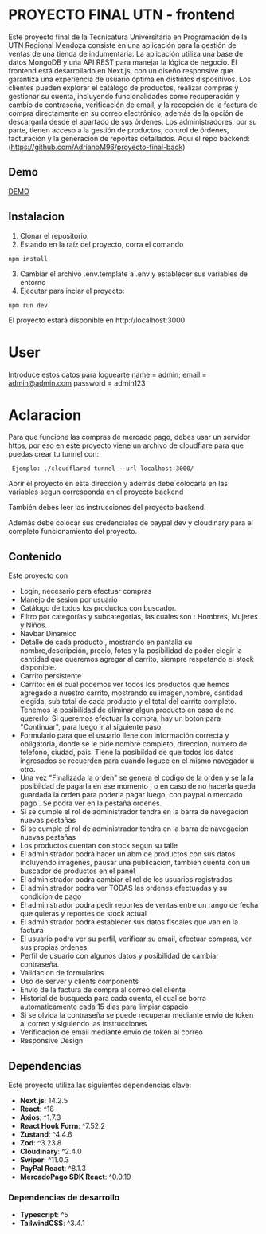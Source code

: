 # PROYECTO FINAL UTN - frontend
Este proyecto final de la Tecnicatura Universitaria en Programación de la UTN Regional Mendoza consiste en una aplicación para la gestión de ventas de una tienda
    de indumentaria. La aplicación utiliza una base de datos MongoDB y una API REST para manejar la lógica de negocio. El frontend está desarrollado en Next.js, 
    con un diseño responsive que garantiza una experiencia de usuario óptima en distintos dispositivos. Los clientes pueden explorar el catálogo de productos,
    realizar compras y gestionar su cuenta, incluyendo funcionalidades como recuperación y cambio de contraseña, verificación de email, y la recepción de la 
    factura de compra directamente en su correo electrónico, además de la opción de descargarla desde el apartado de sus órdenes. Los administradores, por su parte,
    tienen acceso a la gestión de productos,
    control de órdenes, facturación y la generación de reportes detallados.
Aqui el repo backend: (https://github.com/AdrianoM96/proyecto-final-back)

## Demo
 [DEMO](https://youtu.be/SGd5HuVg-Eo)


## Instalacion
1) Clonar el repositorio.
2) Estando en la raíz del proyecto, corra el comando
```
npm install
```
3) Cambiar el archivo .env.template a .env y establecer sus variables de entorno
4) Ejecutar para inciar el proyecto:
```
npm run dev
``` 
El proyecto estará disponible en http://localhost:3000

# User
Introduce estos datos para loguearte
    name = admin;
    email = admin@admin.com
    password = admin123

# Aclaracion
Para que funcione las compras de mercado pago, debes usar un servidor https, por eso en este proyecto viene un archivo de cloudflare para que puedas crear tu tunnel con:

```
 Ejemplo: ./cloudflared tunnel --url localhost:3000/
```

Abrir el proyecto en esta dirección y además debe colocarla en las variables segun corresponda en el proyecto backend

También debes leer las instrucciones del proyecto backend.

Además debe colocar sus credenciales de paypal dev y cloudinary para el completo funcionamiento del proyecto. 


## Contenido
Este proyecto con
* Login, necesario para efectuar compras
* Manejo de sesion por usuario
* Catálogo de todos los productos con buscador.
* Filtro por categorías y subcategorias, las cuales son : Hombres, Mujeres y Niños.
* Navbar Dinamico
* Detalle de cada producto , mostrando en pantalla su nombre,descripción, precio, fotos y la posibilidad de poder elegir la cantidad que queremos agregar al carrito, siempre respetando el stock disponible.
* Carrito persistente
* Carrito: en el cual podemos ver todos los productos que hemos agregado a nuestro carrito, mostrando su imagen,nombre, cantidad elegida, sub total de cada producto y el total del carrito completo. Tenemos la posibilidad de eliminar algun producto en caso de no quererlo. Si queremos efectuar la compra, hay un botón para "Continuar", para luego ir al siguiente paso.
* Formulario para que el usuario llene con información correcta y obligatoria, donde se le pide nombre completo, direccion, numero de telefono, ciudad, pais. Tiene la posibildad de que todos los datos ingresados se recuerden para cuando loguee en el mismo navegador u otro.
* Una vez "Finalizada la orden" se genera el codigo de la orden y se la la posibildad de pagarla en ese momento , o en caso de no hacerla queda guardada la orden para poderla pagar luego, con paypal o mercado pago . Se podra ver en la pestaña ordenes.
* Si se cumple el rol de administrador tendra en la barra de navegacion nuevas pestañas
* Si se cumple el rol de administrador tendra en la barra de navegacion nuevas pestañas
* Los productos cuentan con stock segun su talle
* El administrador podra hacer un abm de productos con sus datos incluyendo imagenes, pausar una publicacion, tambien cuenta con un buscador de productos en el panel
* El administrador podra cambiar el rol de los usuarios registrados
* El administrador podra ver TODAS las ordenes efectuadas y su condicion de pago
* El administrador podra pedir reportes de ventas entre un rango de fecha que quieras y reportes de stock actual
* El administrador podra establecer sus datos fiscales que van en la factura
* El usuario podra ver su perfil, verificar su email, efectuar compras, ver sus propias ordenes
* Perfil de usuario con algunos datos y posibilidad de cambiar contraseña.
* Validacion de formularios
* Uso de server y clients components
* Envio de la factura de compra al correo del cliente
* Historial de busqueda para cada cuenta, el cual se borra automaticamente cada 15 dias para limpiar espacio
* Si se olvida la contraseña se puede recuperar mediante envio de token al correo y siguiendo las instrucciones
* Verificacion de email mediante envio de token al correo
* Responsive Design

## Dependencias
Este proyecto utiliza las siguientes dependencias clave:

- **Next.js**: 14.2.5
- **React**: ^18
- **Axios**: ^1.7.3
- **React Hook Form**: ^7.52.2
- **Zustand**: ^4.4.6
- **Zod**: ^3.23.8
- **Cloudinary**: ^2.4.0
- **Swiper**: ^11.0.3
- **PayPal React**: ^8.1.3
- **MercadoPago SDK React**: ^0.0.19

### Dependencias de desarrollo

- **Typescript**: ^5
- **TailwindCSS**: ^3.4.1







